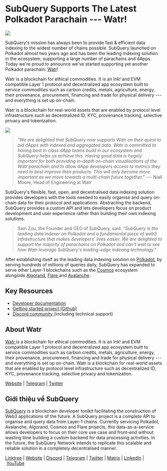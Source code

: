 # SubQuery Supports The Latest Polkadot Parachain --- Watr!

![](https://miro.medium.com/max/1400/0*8lnLB695iODLma59)

SubQuery's mission has always been to provide fast & efficient data indexing to the widest number of chains possible. SubQuery launched on Polkadot almost two years ago and has been the leading indexing solution in the ecosystem, supporting a large number of parachains and dApps. Today we're proud to announce we've started supporting yet another Polkadot parachain: [Watr](https://www.watr.org/)!

Watr is a blockchain for ethical commodities. It is an Ink! and EVM compatible Layer 1 protocol and decentralized app ecosystem built to service commodities such as carbon credits, metals, agriculture, energy, their provenance, procurement, financing and trade for physical delivery --- and everything is set up on-chain.

Watr is a blockchain for real-world assets that are enabled by protocol level infrastructure such as decentralized ID, KYC, provenance tracking, selective privacy and tokenization.

![](https://miro.medium.com/max/1400/0*zXXbqxXAzEZgF0Ld)

> _"We are delighted that SubQuery now supports Watr on their quest to aid dApps with indexed and aggregated data. Watr is committed to having best in class dApp teams build in our ecosystem and SubQuery helps us achieve this. Having good data is hugely important for both providing in-depth on-chain visualisations of the Watr parachain and to allow dApp developers access to metrics they need to best improve their products. This will only become more important as we move towards a multi-chain future together."_ --- Niall Moore, Head of Engineering at Watr

SubQuery's flexible, fast, open, and decentralised data indexing solution provides developers with the tools needed to easily organise and query on-chain data for their protocol and applications. Abstracting the backend, SubQuery provides a custom API and lets developers focus on product development and user experience rather than building their own indexing solutions.

> Sam Zou, the Founder and CEO of SubQuery, said: *"SubQuery is the leading data indexer on Polkadot and a fundamental piece of web3 infrastructure that makes developers' lives easier. We are delighted to support the majority of parachains on Polkadot and can't wait to see how Watr leverage SubQuery's leading-edge indexing technology."*

After establishing itself as the leading data indexing solution on [Polkadot](https://polkadot.network/), by serving hundreds of millions of queries daily, SubQuery has expanded to serve other Layer-1 blockchains such as the [Cosmos](../blogs/20220909-cosmoshub.md) ecosystem alongside [Algorand](../blogs/20220713-algorand.md), [Flare ](../blogs/20221202-flare.md)and [Avalanche](../blogs/20220321-avalache.md).

## Key Resources

- [Developer documentation](https://academy.subquery.network/quickstart/quickstart_chains/polkadot.html)
- [Getting started project (Github)](https://github.com/subquery/subql-starter/tree/main/Watr/watr-starter)
- [Discord community ](https://discord.com/invite/subquery)(including technical support)

## About Watr

[Watr ](https://www.watr.org/)is a blockchain for ethical commodities. It is an Ink! and EVM compatible Layer 1 protocol and decentralized app ecosystem built to service commodities such as carbon credits, metals, agriculture, energy, their provenance, procurement, financing and trade for physical delivery --- and everything is set up on-chain. Watr is a blockchain for real-world assets that are enabled by protocol level infrastructure such as decentralized ID, KYC, provenance tracking, selective privacy and tokenization.

[Website](https://www.watr.org/) | [Telegram](https://t.me/watrprotocol) | [Twitter](https://twitter.com/WatrProtocol)

## Giới thiệu về SubQuery

[SubQuery](https://subquery.network/) is a blockchain developer toolkit facilitating the construction of Web3 applications of the future. A SubQuery project is a complete API to organise and query data from Layer-1 chains. Currently servicing Polkadot, Avalanche, Algorand, Cosmos and Flare projects, this data-as-a-service allows developers to focus on their core use case and front-end without wasting time building a custom backend for data processing activities. In the future, the SubQuery Network intends to replicate this scalable and reliable solution in a completely decentralised manner.

​​[Linktree](https://linktr.ee/subquerynetwork) | [Website](https://subquery.network/) | [Discord](https://discord.com/invite/subquery) | [Telegram](https://t.me/subquerynetwork) | [Twitter](https://twitter.com/subquerynetwork) | [Matrix](https://matrix.to/#/#subquery:matrix.org) | [LinkedIn](https://www.linkedin.com/company/subquery) | [YouTube](https://www.youtube.com/c/SubQueryNetwork)
